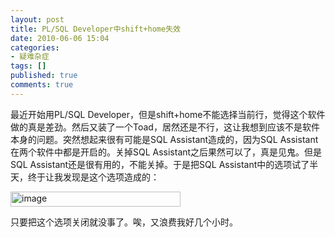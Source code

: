 ```yaml
---
layout: post
title: PL/SQL Developer中shift+home失效
date: 2010-06-06 15:04
categories:
- 疑难杂症
tags: []
published: true
comments: true
---
```

<p><p>最近开始用PL/SQL Developer，但是shift+home不能选择当前行，觉得这个软件做的真是差劲。然后又装了一个Toad，居然还是不行，这让我想到应该不是软件本身的问题。突然想起来很有可能是SQL Assistant造成的，因为SQL Assistant在两个软件中都是开启的。关掉SQL Assistant之后果然可以了，真是见鬼。但是SQL Assistant还是很有用的，不能关掉。于是把SQL Assistant中的选项试了半天，终于让我发现是这个选项造成的：</p>  <p><a href="http://images.cnblogs.com/cnblogs_com/phaibin/WindowsLiveWriter/PLSQLDevelopershifthome_D3FC/image_4.png"><img title="image" border="0" alt="image" src="http://images.cnblogs.com/cnblogs_com/phaibin/WindowsLiveWriter/PLSQLDevelopershifthome_D3FC/image_thumb_1.png" width="272" height="24" /></a> </p>  <p>只要把这个选项关闭就没事了。唉，又浪费我好几个小时。</p></p>
